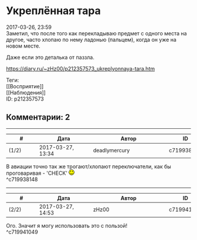 Укреплённая тара
================

  
2017-03-26, 23:59  
 Заметил, что после того как перекладываю предмет с одного места на другое, часто хлопаю по нему ладонью (пальцем), когда он уже на новом месте.   
   
 Даже если это деталька от паззла.   
  
<https://diary.ru/~zHz00/p212357573_ukreplyonnaya-tara.htm>  
  
Теги:  
[[Восприятие]]  
[[Наблюдения]]  
ID: p212357573  


Комментарии: 2
--------------

  


---



|         #         |              Дата              |                     Автор                     |           ID           |
| --- | --- | --- | --- |
| (1/2) | 2017-03-27, 13:34 | deadlymercury | c719938148 |

  
 В авиации точно так же трогают/хлопают переключатели, как бы проговаривая - 'CHECK' ![:)](pics/3.gif)   
 ^c719938148

---



|         #         |              Дата              |                     Автор                     |           ID           |
| --- | --- | --- | --- |
| (2/2) | 2017-03-27, 14:53 | zHz00 | c719941049 |

  
 Ого. Значит я могу использовать это с пользой!   
 ^c719941049